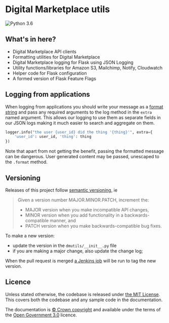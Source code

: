 Digital Marketplace utils
=========================

![Python 3.6](https://img.shields.io/badge/python-3.6-blue.svg)

## What's in here?

* Digital Marketplace API clients
* Formatting utilities for Digital Marketplace
* Digital Marketplace logging for Flask using JSON Logging
* Utility functions/libraries for Amazon S3, Mailchimp, Notify, Cloudwatch
* Helper code for Flask configuration
* A formed version of Flask Feature Flags

## Logging from applications

When logging from applications you should write your message as a [format
string](https://docs.python.org/2/library/string.html#format-string-syntax) and pass any required
arguments to the log method in the `extra` named argument. This allows our logging to use them as
separate fields in our JSON logs making it much easier to search and aggregate on them.

```python
logger.info("the user {user_id} did the thing '{thing}'", extra={
    'user_id': user_id, 'thing': thing
})
```

Note that apart from not getting the benefit, passing the formatted message can be dangerous. User
generated content may be passed, unescaped to the `.format` method.

## Versioning

Releases of this project follow [semantic versioning](http://semver.org/), ie
> Given a version number MAJOR.MINOR.PATCH, increment the:
>
> - MAJOR version when you make incompatible API changes,
> - MINOR version when you add functionality in a backwards-compatible manner, and
> - PATCH version when you make backwards-compatible bug fixes.

To make a new version:
- update the version in the `dmutils/__init__.py` file
- if you are making a major change, also update the change log;

When the pull request is merged
[a Jenkins job](https://ci.marketplace.team/view/Utils%20and%20toolkit/job/tag-dmutils/)
will be run to tag the new version.

## Licence

Unless stated otherwise, the codebase is released under [the MIT License][mit].
This covers both the codebase and any sample code in the documentation.

The documentation is [&copy; Crown copyright][copyright] and available under the terms
of the [Open Government 3.0][ogl] licence.

[mit]: LICENCE
[copyright]: http://www.nationalarchives.gov.uk/information-management/re-using-public-sector-information/uk-government-licensing-framework/crown-copyright/
[ogl]: http://www.nationalarchives.gov.uk/doc/open-government-licence/version/3/
